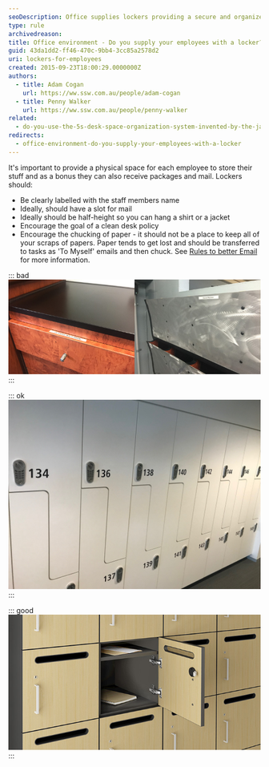 ```yaml
---
seoDescription: Office supplies lockers providing a secure and organized space for employees to store belongings, receive packages, and maintain a clean desk policy.
type: rule
archivedreason:
title: Office environment - Do you supply your employees with a locker?
guid: 43da1dd2-ff46-470c-9bb4-3cc85a2578d2
uri: lockers-for-employees
created: 2015-09-23T18:00:29.0000000Z
authors:
  - title: Adam Cogan
    url: https://ww.ssw.com.au/people/adam-cogan
  - title: Penny Walker
    url: https://ww.ssw.com.au/people/penny-walker
related:
  - do-you-use-the-5s-desk-space-organization-system-invented-by-the-japanese
redirects:
  - office-environment-do-you-supply-your-employees-with-a-locker
---
```


It's important to provide a physical space for each employee to store their stuff and as a bonus they can also receive packages and mail. Lockers should:

<!--endintro-->

- Be clearly labelled with the staff members name
- Ideally, should have a slot for mail
- Ideally should be half-height so you can hang a shirt or a jacket
- Encourage the goal of a clean desk policy
- Encourage the chucking of paper - it should not be a place to keep all of your scraps of papers. Paper tends to get lost and should be transferred to tasks as 'To Myself' emails and then chuck. See [Rules to better Email](/rules-to-better-email) for more information.

::: bad
![Figure: Bad example - Having a drawer and a mailbox takes too much space (2 different locations) and larger packages won't fit](drawer-bad.jpg)
:::

::: ok
![Figure: OK example - Stepped lockers are great as they allow jackets (however missing the mail hole](Lockers.jpg)
:::

::: good
![Figure: Good example - A locker with mail slot is ideal for both mail and packages](locker-good.jpg)
:::
